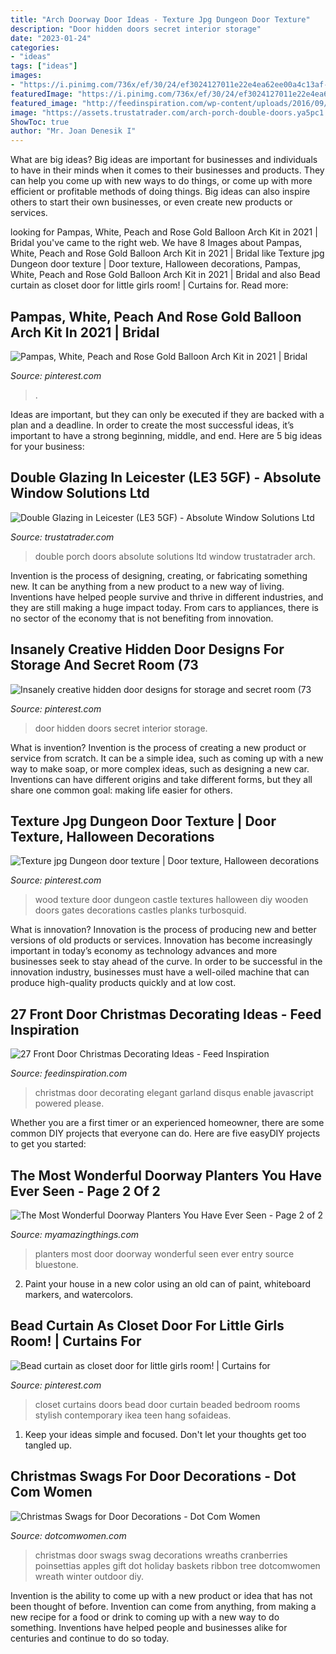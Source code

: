 ```yaml
---
title: "Arch Doorway Door Ideas - Texture Jpg Dungeon Door Texture"
description: "Door hidden doors secret interior storage"
date: "2023-01-24"
categories:
- "ideas"
tags: ["ideas"]
images:
- "https://i.pinimg.com/736x/ef/30/24/ef3024127011e22e4ea62ee00a4c13af--bead-curtains-little-girl-rooms.jpg"
featuredImage: "https://i.pinimg.com/736x/ef/30/24/ef3024127011e22e4ea62ee00a4c13af--bead-curtains-little-girl-rooms.jpg"
featured_image: "http://feedinspiration.com/wp-content/uploads/2016/09/elegant-garland-and-front-door-wreath-for-Christmas-1.jpg"
image: "https://assets.trustatrader.com/arch-porch-double-doors.ya5pc1.view.uux.jpg"
ShowToc: true
author: "Mr. Joan Denesik I"
---
```



What are big ideas?
Big ideas are important for businesses and individuals to have in their minds when it comes to their businesses and products. They can help you come up with new ways to do things, or come up with more efficient or profitable methods of doing things. Big ideas can also inspire others to start their own businesses, or even create new products or services.

	

		
looking for Pampas, White, Peach and Rose Gold Balloon Arch Kit in 2021 | Bridal you've came to the right web. We have 8 Images about Pampas, White, Peach and Rose Gold Balloon Arch Kit in 2021 | Bridal like Texture jpg Dungeon door texture | Door texture, Halloween decorations, Pampas, White, Peach and Rose Gold Balloon Arch Kit in 2021 | Bridal and also Bead curtain as closet door for little girls room! | Curtains for. Read more:
		
    
## Pampas, White, Peach And Rose Gold Balloon Arch Kit In 2021 | Bridal

<img loading=lazy src="https://i.pinimg.com/736x/c3/d7/36/c3d7366e963b3848058f208826f9429a.jpg" onerror="this.onerror=null;this.src='https://tse3.mm.bing.net/th?id=OIP.sor1gyf7vlthB6ufhGlFnQHaLH&amp;pid=15.1';" alt="Pampas, White, Peach and Rose Gold Balloon Arch Kit in 2021 | Bridal">

_Source: pinterest.com_

>. 

	

Ideas are important, but they can only be executed if they are backed with a plan and a deadline. In order to create the most successful ideas, it’s important to have a strong beginning, middle, and end. Here are 5 big ideas for your business: 

    
## Double Glazing In Leicester (LE3 5GF) - Absolute Window Solutions Ltd

<img loading=lazy src="https://assets.trustatrader.com/arch-porch-double-doors.ya5pc1.view.uux.jpg" onerror="this.onerror=null;this.src='https://tse3.mm.bing.net/th?id=OIP.1W_xfeqsoacaF9cp8LRp7wAAAA&amp;pid=15.1';" alt="Double Glazing in Leicester (LE3 5GF) - Absolute Window Solutions Ltd">

_Source: trustatrader.com_

>double porch doors absolute solutions ltd window trustatrader arch. 

	

Invention is the process of designing, creating, or fabricating something new. It can be anything from a new product to a new way of living. Inventions have helped people survive and thrive in different industries, and they are still making a huge impact today. From cars to appliances, there is no sector of the economy that is not benefiting from innovation.

    
## Insanely Creative Hidden Door Designs For Storage And Secret Room (73

<img loading=lazy src="https://i.pinimg.com/736x/0b/66/64/0b6664c50875b1fede58b0d22ea539fb.jpg" onerror="this.onerror=null;this.src='https://tse1.mm.bing.net/th?id=OIP.Jrl2EHOqUzEZIU_fXHUYIAHaKX&amp;pid=15.1';" alt="Insanely creative hidden door designs for storage and secret room (73">

_Source: pinterest.com_

>door hidden doors secret interior storage. 

	

What is invention?
Invention is the process of creating a new product or service from scratch. It can be a simple idea, such as coming up with a new way to make soap, or more complex ideas, such as designing a new car. Inventions can have different origins and take different forms, but they all share one common goal: making life easier for others.

    
## Texture Jpg Dungeon Door Texture | Door Texture, Halloween Decorations

<img loading=lazy src="https://i.pinimg.com/736x/27/a2/d8/27a2d85ebbc4778735aaad7ceffa4c57--old-wood-castles.jpg" onerror="this.onerror=null;this.src='https://tse4.mm.bing.net/th?id=OIP.rf5_JzMODdizEQpujM4t9wHaMp&amp;pid=15.1';" alt="Texture jpg Dungeon door texture | Door texture, Halloween decorations">

_Source: pinterest.com_

>wood texture door dungeon castle textures halloween diy wooden doors gates decorations castles planks turbosquid. 

	

What is innovation?
Innovation is the process of producing new and better versions of old products or services. Innovation has become increasingly important in today’s economy as technology advances and more businesses seek to stay ahead of the curve. In order to be successful in the innovation industry, businesses must have a well-oiled machine that can produce high-quality products quickly and at low cost.

    
## 27 Front Door Christmas Decorating Ideas - Feed Inspiration

<img loading=lazy src="http://feedinspiration.com/wp-content/uploads/2016/09/elegant-garland-and-front-door-wreath-for-Christmas-1.jpg" onerror="this.onerror=null;this.src='https://tse2.mm.bing.net/th?id=OIP.QvYg4brfwl-hSgI-cH06eQHaKa&amp;pid=15.1';" alt="27 Front Door Christmas Decorating Ideas - Feed Inspiration">

_Source: feedinspiration.com_

>christmas door decorating elegant garland disqus enable javascript powered please. 

	

Whether you are a first timer or an experienced homeowner, there are some common DIY projects that everyone can do. Here are five easyDIY projects to get you started:

    
## The Most Wonderful Doorway Planters You Have Ever Seen - Page 2 Of 2

<img loading=lazy src="http://myamazingthings.com/wp-content/uploads/2017/04/salient-entry-with-sumptuous-door-knocker-along-with-bluestone-walkway-next-to-black-front-door-alongside-front-door-overhang-andstorm-door_black-.jpg" onerror="this.onerror=null;this.src='https://tse1.mm.bing.net/th?id=OIP.cTMVthGaGFJrm8Pn1dXtpwHaKC&amp;pid=15.1';" alt="The Most Wonderful Doorway Planters You Have Ever Seen - Page 2 of 2">

_Source: myamazingthings.com_

>planters most door doorway wonderful seen ever entry source bluestone. 

	

2. Paint your house in a new color using an old can of paint, whiteboard markers, and watercolors.

    
## Bead Curtain As Closet Door For Little Girls Room! | Curtains For

<img loading=lazy src="https://i.pinimg.com/736x/ef/30/24/ef3024127011e22e4ea62ee00a4c13af--bead-curtains-little-girl-rooms.jpg" onerror="this.onerror=null;this.src='https://tse4.mm.bing.net/th?id=OIP.REfgEpuhgmBwWLKt6X3jCgHaJ3&amp;pid=15.1';" alt="Bead curtain as closet door for little girls room! | Curtains for">

_Source: pinterest.com_

>closet curtains doors bead door curtain beaded bedroom rooms stylish contemporary ikea teen hang sofaideas. 

	

1. Keep your ideas simple and focused. Don't let your thoughts get too tangled up.

    
## Christmas Swags For Door Decorations - Dot Com Women

<img loading=lazy src="http://dotcomwomen.com/wp-content/uploads/2012/11/christmas-swag-poinsettias-apples.jpg" onerror="this.onerror=null;this.src='https://tse1.mm.bing.net/th?id=OIP.3pOLPxH2x3fYA2dxsi1mtwAAAA&amp;pid=15.1';" alt="Christmas Swags for Door Decorations - Dot Com Women">

_Source: dotcomwomen.com_

>christmas door swags swag decorations wreaths cranberries poinsettias apples gift dot holiday baskets ribbon tree dotcomwomen wreath winter outdoor diy. 

	

Invention is the ability to come up with a new product or idea that has not been thought of before. Invention can come from anything, from making a new recipe for a food or drink to coming up with a new way to do something. Inventions have helped people and businesses alike for centuries and continue to do so today.

